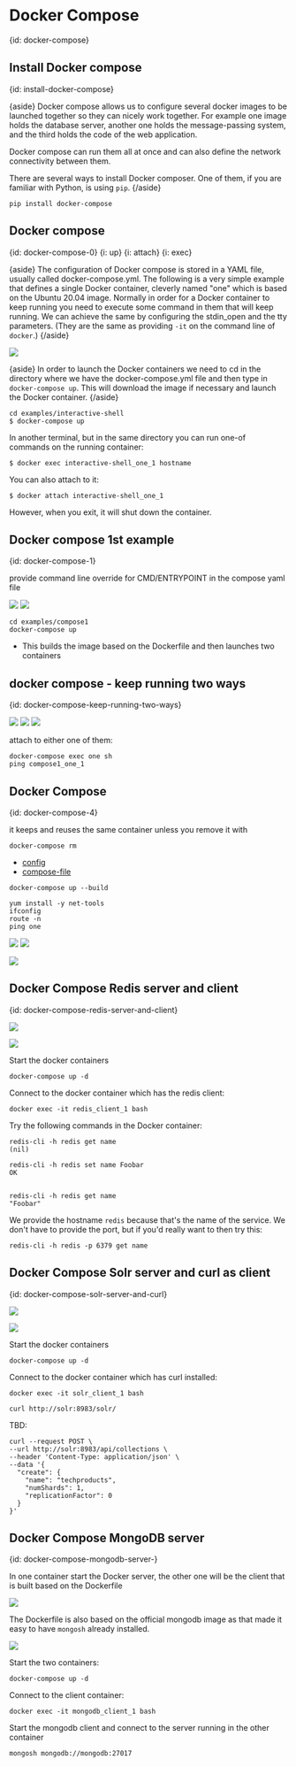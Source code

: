 # Docker Compose
{id: docker-compose}

## Install Docker compose
{id: install-docker-compose}

{aside}
Docker compose allows us to configure several docker images to be launched together so they can nicely work together.
For example one image holds the database server, another one holds the message-passing system, and the third holds the code of the web application.

Docker compose can run them all at once and can also define the network connectivity between them.

There are several ways to install Docker composer. One of them, if you are familiar with Python, is using `pip`.
{/aside}

```
pip install docker-compose
```

## Docker compose
{id: docker-compose-0}
{i: up}
{i: attach}
{i: exec}

{aside}
The configuration of Docker compose is stored in a YAML file, usually called docker-compose.yml.
The following is a very simple example that defines a single Docker container, cleverly named "one"
which is based on the Ubuntu 20.04 image. Normally in order for a Docker container to keep running
you need to execute some command in them that will keep running. We can achieve the same by configuring
the stdin_open and the tty parameters. (They are the same as providing `-it` on the command line of
`docker`.)
{/aside}

![](examples/interactive-shell/docker-compose.yml)

{aside}
In order to launch the Docker containers we need to cd in the directory where we have the docker-compose.yml file and then
type in `docker-compose up`. This will download the image if necessary and launch the Docker container.
{/aside}

```
cd examples/interactive-shell
$ docker-compose up
```

In another terminal, but in the same directory you can run one-of commands on the running container:

```
$ docker exec interactive-shell_one_1 hostname
```

You can also attach to it:

```
$ docker attach interactive-shell_one_1
```

However, when you exit, it will shut down the container.



## Docker compose 1st example
{id: docker-compose-1}

provide command line override for CMD/ENTRYPOINT in the compose yaml file

![](examples/compose1/docker-compose.yml)
![](examples/compose1/Dockerfile)

```
cd examples/compose1
docker-compose up
```

* This builds the image based on the Dockerfile and then launches two containers

## docker compose - keep running two ways
{id: docker-compose-keep-running-two-ways}

![](examples/compose2/docker-compose.yml)
![](examples/compose2/Dockerfile1)
![](examples/compose2/Dockerfile2)

attach to either one of them:

```
docker-compose exec one sh
ping compose1_one_1
```

## Docker Compose
{id: docker-compose-4}

it keeps and reuses the same container unless you remove it with

```
docker-compose rm
```

* [config](https://docs.docker.com/compose/reference/config/)
* [compose-file](https://docs.docker.com/compose/compose-file/)

```
docker-compose up --build

yum install -y net-tools
ifconfig
route -n
ping one
```

![](examples/interactive-shell-two/docker-compose.yml)
![](examples/interactive-shell-two/Dockerfile1)

![](examples/interactive-shell-3/docker-compose.yml)


## Docker Compose Redis server and client
{id: docker-compose-redis-server-and-client}

![](examples/redis/docker-compose.yml)

![](examples/redis/Dockerfile)


Start the docker containers

```
docker-compose up -d
```

Connect to the docker container which has the redis client:

```
docker exec -it redis_client_1 bash
```

Try the following commands in the Docker container:

```
redis-cli -h redis get name
(nil)

redis-cli -h redis set name Foobar
OK


redis-cli -h redis get name
"Foobar"
```

We provide the hostname `redis` because that's the name of the service.
We don't have to provide the port, but if you'd really want to then try this:

```
redis-cli -h redis -p 6379 get name
```



## Docker Compose Solr server and curl as client
{id: docker-compose-solr-server-and-curl}

![](examples/solr/docker-compose.yml)

![](examples/solr/Dockerfile)


Start the docker containers

```
docker-compose up -d
```

Connect to the docker container which has curl installed:

```
docker exec -it solr_client_1 bash
```

```
curl http://solr:8983/solr/
```


TBD:

```
curl --request POST \
--url http://solr:8983/api/collections \
--header 'Content-Type: application/json' \
--data '{
  "create": {
    "name": "techproducts",
    "numShards": 1,
    "replicationFactor": 0
  }
}'
```

## Docker Compose MongoDB server
{id: docker-compose-mongodb-server-}

In one container start the Docker server, the other one will be the client that is built based on the Dockerfile

![](examples/mongodb/docker-compose.yml)

The Dockerfile is also based on the official mongodb image as that made it easy to have `mongosh` already installed.

![](examples/mongodb/Dockerfile)

Start the two containers:

```
docker-compose up -d
```

Connect to the client container:

```
docker exec -it mongodb_client_1 bash
```

Start the mongodb client and connect to the server running in the other container

```
mongosh mongodb://mongodb:27017
```

